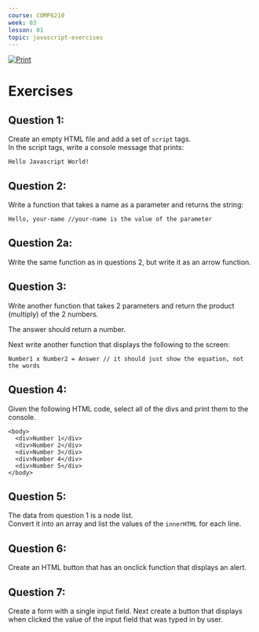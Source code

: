 ```yaml
---
course: COMP6210
week: 03
lesson: 01
topic: javascript-exercises
---
```


[![Print](https://img.shields.io/badge/DOWNLOAD_PDF-CLICK_HERE-green.svg)](https://github.com/ToiOhomaiBCS/COMP6210-Course-Material/raw/master/week03/exercises/readme.pdf)

# Exercises

## Question 1:

Create an empty HTML file and add a set of `script` tags.  
In the script tags, write a console message that prints:

```
Hello Javascript World!
```

## Question 2:

Write a function that takes a name as a parameter and returns the string:

```
Hello, your-name //your-name is the value of the parameter
```

## Question 2a: 

Write the same function as in questions 2, but write it as an arrow function.

## Question 3:

Write another function that takes 2 parameters and return the product (multiply) of the 2 numbers.

The answer should return a number.

Next write another function that displays the following to the screen:

```
Number1 x Number2 = Answer // it should just show the equation, not the words
```

## Question 4:

Given the following HTML code, select all of the divs and print them to the console.

```
<body>
  <div>Number 1</div>
  <div>Number 2</div>
  <div>Number 3</div>
  <div>Number 4</div>
  <div>Number 5</div>
</body>
```

## Question 5:

The data from question 1 is a node list.   
Convert it into an array and list the values of the `innerHTML` for each line.

## Question 6:

Create an HTML button that has an onclick function that displays an alert.

## Question 7:

Create a form with a single input field. Next create a button that displays when clicked the value of the input field that was typed in by user.